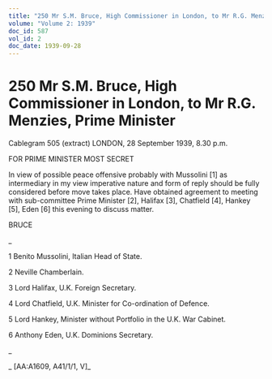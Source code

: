 ```yaml
---
title: "250 Mr S.M. Bruce, High Commissioner in London, to Mr R.G. Menzies, Prime Minister"
volume: "Volume 2: 1939"
doc_id: 587
vol_id: 2
doc_date: 1939-09-28
---
```


# 250 Mr S.M. Bruce, High Commissioner in London, to Mr R.G. Menzies, Prime Minister

Cablegram 505 (extract) LONDON, 28 September 1939, 8.30 p.m.

FOR PRIME MINISTER MOST SECRET

In view of possible peace offensive probably with Mussolini [1] as intermediary in my view imperative nature and form of reply should be fully considered before move takes place. Have obtained agreement to meeting with sub-committee Prime Minister [2], Halifax [3], Chatfield [4], Hankey [5], Eden [6] this evening to discuss matter.

BRUCE 

_

1 Benito Mussolini, Italian Head of State.

2 Neville Chamberlain.

3 Lord Halifax, U.K. Foreign Secretary.

4 Lord Chatfield, U.K. Minister for Co-ordination of Defence.

5 Lord Hankey, Minister without Portfolio in the U.K. War Cabinet.

6 Anthony Eden, U.K. Dominions Secretary.

_

_ [AA:A1609, A41/1/1, V]_
